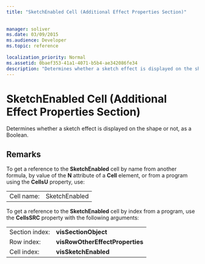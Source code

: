 ```yaml
---
title: "SketchEnabled Cell (Additional Effect Properties Section)"
 
 
manager: soliver
ms.date: 03/09/2015
ms.audience: Developer
ms.topic: reference
 
localization_priority: Normal
ms.assetid: 0baef353-41a1-4071-b5b4-ae342086fe34
description: "Determines whether a sketch effect is displayed on the shape or not, as a Boolean."
---
```


# SketchEnabled Cell (Additional Effect Properties Section)

Determines whether a sketch effect is displayed on the shape or not, as a Boolean. 
  
## Remarks

To get a reference to the **SketchEnabled** cell by name from another formula, by value of the **N** attribute of a **Cell** element, or from a program using the **CellsU** property, use: 
  
|||
|:-----|:-----|
| Cell name:  <br/> | SketchEnabled  <br/> |
   
To get a reference to the **SketchEnabled** cell by index from a program, use the **CellsSRC** property with the following arguments: 
  
|||
|:-----|:-----|
| Section index:  <br/> |**visSectionObject** <br/> |
| Row index:  <br/> |**visRowOtherEffectProperties** <br/> |
| Cell index:  <br/> |**visSketchEnabled** <br/> |
   

